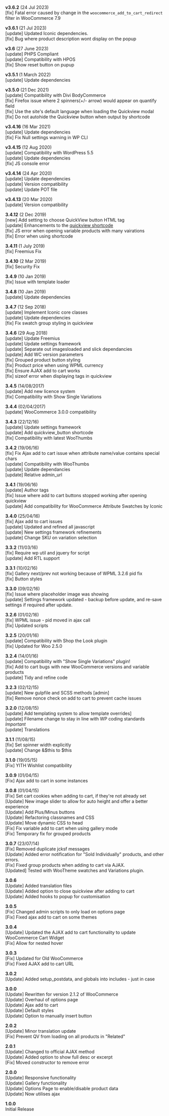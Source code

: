 **v3.6.2** (24 Jul 2023)  
[fix] Fatal error caused by change in the `woocommerce_add_to_cart_redirect` filter in WooCommerce 7.9  

**v3.6.1** (21 Jul 2023)  
[update] Updated Iconic dependencies.  
[fix] Bug where product description wont display on the popup  

**v3.6** (27 June 2023)  
[update] PHPS Compliant  
[update] Compatibility with HPOS  
[fix] Show reset button on pupup  

**v3.5.1** (1 March 2022)  
[update] Update dependencies  

**v3.5.0** (21 Dec 2021)  
[update] Compatibility with Divi BodyCommerce  
[fix] Firefox issue where 2 spinners(+/- arrow) would appear on quantify field  
[fix] Use the site's default language when loading the Quickview modal  
[fix] Do not autohide the Quickview button when output by shortcode  

**v3.4.16** (16 Mar 2021)  
[update] Update dependencies  
[fix] Fix Null settings warning in WP CLI  

**v3.4.15** (12 Aug 2020)  
[update] Compatibility with WordPress 5.5  
[update] Update dependencies  
[fix] JS console error  

**v3.4.14** (24 Apr 2020)  
[update] Update dependencies  
[update] Version compatibility  
[update] Update POT file  

**v3.4.13** (20 Mar 2020)  
[update] Version compatibility  

**3.4.12** (2 Dec 2019)  
[new] Add setting to choose QuickView button HTML tag  
[update] Enhancements to the [quickview shortcode](https://docs.iconicwp.com/article/248-shortcodes)  
[fix] JS error when opening variable products with many vairations  
[fix] Error when using shortcode  

**3.4.11** (1 July 2019)  
[fix] Freemius Fix  

**3.4.10** (2 Mar 2019)  
[fix] Security Fix  

**3.4.9** (10 Jan 2019)  
[fix] Issue with template loader  

**3.4.8** (10 Jan 2019)  
[update] Update dependencies  

**3.4.7** (12 Sep 2018)  
[update] Implement Iconic core classes  
[update] Update dependencies  
[fix] Fix swatch group styling in quickview  

**3.4.6** (29 Aug 2018)  
[update] Update Freemius  
[update] Update settings framework  
[update] Separate out imagesloaded and slick dependancies  
[update] Add WC version parameters  
[fix] Grouped product button styling  
[fix] Product price when using WPML currency  
[fix] Ensure AJAX add to cart works  
[fix] sizeof error when displaying tags in quickview  

**3.4.5** (14/08/2017)  
[update] Add new licence system  
[fix] Compatibility with Show Single Variations

**3.4.4** (02/04/2017)  
[update] WooCommerce 3.0.0 compatibility

**3.4.3** (22/12/16)  
[update] Update settings framework  
[update] Add quickview_button shortcode  
[fix] Compatibility with latest WooThumbs

**3.4.2** (19/06/16)  
[fix] Fix Ajax add to cart issue when attribute name/value contains special chars  
[update] Compatibility with WooThumbs  
[update] Update dependancies  
[update] Relative admin_url

**3.4.1** (19/06/16)  
[update] Author tags  
[fix] Issue where add to cart buttons stopped working after opening quickview  
[update] Add compatibility for WooCommerce Attribute Swatches by Iconic

**3.4.0** (25/04/16)  
[fix] Ajax add to cart issues  
[update] Updated and refined all javascript  
[update] New settings framework refinements  
[update] Change SKU on variation selection

**3.3.2** (11/03/16)  
[fix] Require wp util and jquery for script  
[update] Add RTL support

**3.3.1** (10/02/16)  
[fix] Gallery next/prev not working because of WPML 3.2.6 pid fix  
[fix] Button styles

**3.3.0** (09/02/16)  
[fix] Issue where placeholder image was showing  
[update] Settings framework updated - backup before update, and re-save settings if required after update.

**3.2.6** (01/02/16)  
[fix] WPML issue - pid moved in ajax call  
[fix] Updated scripts

**3.2.5** (20/01/16)  
[update] Compatibility with Shop the Look plugin  
[fix] Updated for Woo 2.5.0

**3.2.4** (14/01/16)  
[update] Compatibility with "Show Single Variations" plugin!  
[fix] Add to cart bugs with new WooCommerce versions and variable products  
[update] Tidy and refine code

**3.2.3** (02/12/15)  
[update] New gulpfile and SCSS methods [admin]  
[fix] Remove nonce check on add to cart to prevent cache issues

**3.2.0** (12/08/15)  
[update] Add templating system to allow template overrides]  
[update] Filename change to stay in line with WP coding standards *Important*  
[update] Translations

**3.1.1** (11/08/15)  
[fix] Set spinner width explicitly  
[update] Change &$this to $this

**3.1.0** (19/05/15)  
[Fix] YITH Wishlist compatibility

**3.0.9** (01/04/15)  
[Fix] Ajax add to cart in some instances

**3.0.8** (01/04/15)  
[Fix] Set cart cookies when adding to cart, if they're not already set  
[Update] New image slider to allow for auto height and offer a better experience  
[Update] Add Plus/Minus buttons  
[Update] Refactoring classnames and CSS  
[Update] Move dynamic CSS to head  
[Fix] Fix variable add to cart when using gallery mode  
[Fix] Temporary fix for grouped products

**3.0.7** (23/07/14)  
[Fix] Removed duplicate jcksf messages  
[Update] Added error notification for "Sold Individually" products, and other errors.  
[Fix] Fixed group products when adding to cart via AJAX.  
[Updated] Tested with WooTheme swatches and Variations plugin.

**3.0.6**  
[Update] Added translation files  
[Update] Added option to close quickview after adding to cart  
[Update] Added hooks to popup for customisation

**3.0.5**  
[Fix] Changed admin scripts to only load on options page  
[Fix] Fixed ajax add to cart on some themes

**3.0.4**  
[Update] Updated the AJAX add to cart functionality to update WooCommerce Cart Widget  
[Fix] Allow for nested hover

**3.0.3**  
[Fix] Updated for Old WooCommerce  
[Fix] Fixed AJAX add to cart URL

**3.0.2**  
[Update] Added setup_postdata, and globals into includes - just in case

**3.0.0**  
[Update] Rewritten for version 2.1.2 of WooCommerce  
[Update] Overhaul of options page  
[Update] Ajax add to cart  
[Update] Default styles  
[Update] Option to manually insert button

**2.0.2**  
[Update] Minor translation update  
[Fix] Prevent QV from loading on all products in "Related"

**2.0.1**  
[Update] Changed to official AJAX method  
[Update] Added option to show full desc or excerpt  
[Fix] Moved constructor to remove error

**2.0.0**  
[Update] Responsive functionality  
[Update] Gallery functionality  
[Update] Options Page to enable/disable product data  
[Update] Now utilises ajax

**1.0.0**  
Initial Release